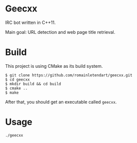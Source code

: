 Geecxx
======

IRC bot written in C++11.

Main goal: URL detection and web page title retrieval.

Build
=====

This project is using CMake as its build system.

```
$ git clone https://github.com/romainletendart/geecxx.git
$ cd geecxx
$ mkdir build && cd build
$ cmake ..
$ make
```

After that, you should get an executable called `geecxx`.

Usage
=====

```
./geecxx
```
